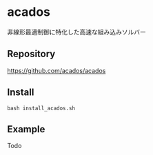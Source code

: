 # acados

非線形最適制御に特化した高速な組み込みソルバー

## Repository
https://github.com/acados/acados

## Install
```
bash install_acados.sh
```

## Example
Todo